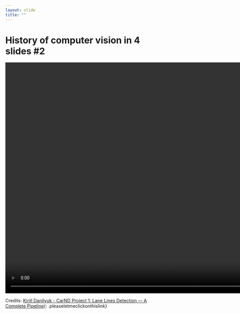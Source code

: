 ```yaml
---
layout: slide
title: ""
---
```


# History of computer vision in 4 slides #2


<video width="1280" height="720" controls style="pointer-events: auto">
  <source src="img/Awesome-CV-Simple-Lane-Lines-Detection-gWK9x5Xs.mp4" type="video/mp4">
  Your browser does not support the video tag.
</video> 


<figcaption class="figcaption" markdown="1">

Credits: [Kirill Danilyuk - CarND Project 1: Lane Lines Detection — A Complete Pipeline](https://towardsdatascience.com/carnd-project-1-lane-lines-detection-a-complete-pipeline-6b815037d02c#.hcsizymg8){: .pleaseletmeclickonthislink}

</figcaption>

